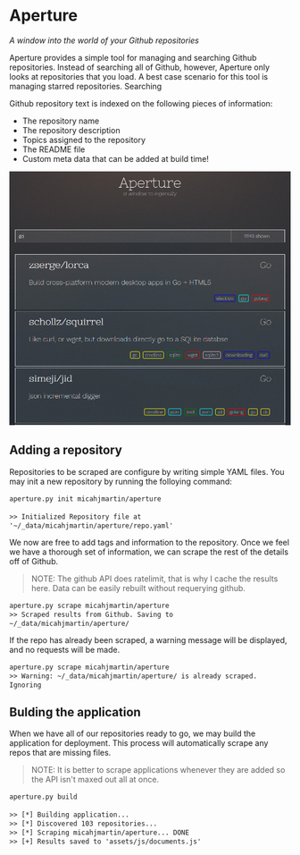 # Aperture
_A window into the world of your Github repositories_

Aperture provides a simple tool for managing and searching Github repositories. Instead of searching all of Github, however, Aperture only looks at repositories that you load. A best case scenario for this tool is managing starred repositories.
Searching

Github repository text is indexed on the following pieces of information:

* The repository name
* The repository description
* Topics assigned to the repository
* The README file
* Custom meta data that can be added at build time!

![Apeture](https://raw.githubusercontent.com/micahjmartin/Aperture/master/aperture.png)

## Adding a repository

Repositories to be scraped are configure by writing simple YAML files. You may init a new repository by running the folloying command:
```
aperture.py init micahjmartin/aperture

>> Initialized Repository file at '~/_data/micahjmartin/aperture/repo.yaml'
```

We now are free to add tags and information to the repository. Once we feel we have a thorough set of information, 
we can scrape the rest of the details off of Github.
> NOTE: The github API does ratelimit, that is why I cache the results here. Data can be easily rebuilt without requerying
github.

```
aperture.py scrape micahjmartin/aperture
>> Scraped results from Github. Saving to ~/_data/micahjmartin/aperture/
```

If the repo has already been scraped, a warning message will be displayed, and no requests will be made.
```
aperture.py scrape micahjmartin/aperture
>> Warning: ~/_data/micahjmartin/aperture/ is already scraped. Ignoring
```

## Bulding the application
When we have all of our repositories ready to go, we may build the application for deployment. This process will automatically scrape any
repos that are missing files.

> NOTE: It is better to scrape applications whenever they are added so the API isn't maxed out all at once.

```
aperture.py build

>> [*] Building application...
>> [*] Discovered 103 repositories...
>> [*] Scraping micahjmartin/aperture... DONE
>> [+] Results saved to 'assets/js/documents.js'
```
